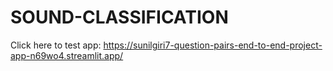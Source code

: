 ﻿# SOUND-CLASSIFICATION
Click here to test app: https://sunilgiri7-question-pairs-end-to-end-project-app-n69wo4.streamlit.app/
